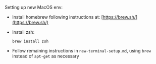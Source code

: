 Setting up new MacOS env:

- Install homebrew following instructions at: [https://brew.sh/](https://brew.sh/)
- Install zsh: 

      brew install zsh

- Follow remaining instructions in `new-terminal-setup.md`, using `brew` instead of
  `apt-get` as necessary
